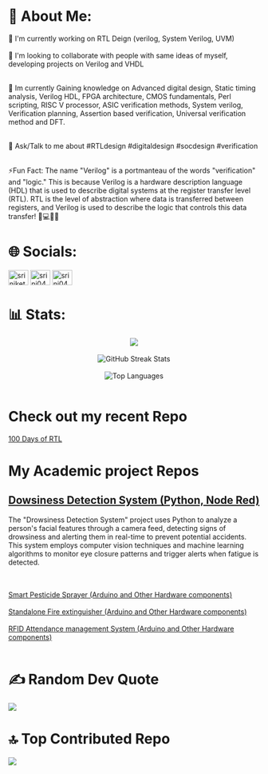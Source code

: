# 💫 About Me:
🔭 I'm currently working on RTL Deign (verilog, System Verilog, UVM)<br><br>👬 I'm looking to collaborate with people with same ideas of myself, developing projects on Verilog and VHDL<br><br>

🌱 Im currently Gaining knowledge on Advanced digital design, Static timing analysis, Verilog HDL, FPGA architecture, CMOS fundamentals, Perl scripting, RISC V processor, ASIC verification methods, System verilog, Verification planning, Assertion based verification, Universal verification method and DFT. <br><br>

💭 Ask/Talk to me about #RTLdesign #digitaldesign #socdesign #verification <br><br>

⚡Fun Fact: The name "Verilog" is a portmanteau of the words "verification" and "logic." This is because Verilog is a hardware description language (HDL) that is used to describe digital systems at the register transfer level (RTL). RTL is the level of abstraction where data is transferred between registers, and Verilog is used to describe the logic that controls this data transfer!  🧮💻👩‍💼

# 🌐 Socials:
<a href="https://linkedin.com/in/cp024s" target="blank"><img align="center" src="https://raw.githubusercontent.com/rahuldkjain/github-profile-readme-generator/master/src/images/icons/Social/linked-in-alt.svg" alt="sriniketh-jayasendil" height="30" width="40" /></a>
<a href="http://twitter.com/srini047" target="blank"><img align="center" src="https://raw.githubusercontent.com/rahuldkjain/github-profile-readme-generator/master/src/images/icons/Social/twitter.svg" alt="srini047" height="30" width="40" /></a> 
<a href="https://leetcode.com/chandraprakash024/" target="blank"><img align="center" src="https://raw.githubusercontent.com/rahuldkjain/github-profile-readme-generator/master/src/images/icons/Social/leet-code.svg" alt="srini047" height="30" width="40" /></a>


# 📊 Stats:

<div align="center">
    <img src="https://github-readme-stats.vercel.app/api?username=cp024s&show_icons=true&theme=radical">
</div>
<br/>
<div align="center">
    <img src="https://github-readme-streak-stats.herokuapp.com/?user=cp024s&theme=dark&hide_border=false" alt="GitHub Streak Stats">
</div>
<br/>
<div align="center">
    <img src="https://github-readme-stats.vercel.app/api/top-langs/?username=cp024s&theme=dark&hide_border=false&include_all_commits=false&count_private=false&layout=compact" alt="Top Languages">
</div>
<br/>

# Check out my recent Repo <br>
[100 Days of RTL](https://github.com/cp024s/100-days-of-RTL)
<br>
# My Academic project Repos
## [Dowsiness Detection System (Python, Node Red)](https://github.com/cp024s/DDS) <br>
The "Drowsiness Detection System" project uses Python to analyze a person's facial features through a camera feed, detecting signs of drowsiness and alerting them in real-time to prevent potential accidents. This system employs computer vision techniques and machine learning algorithms to monitor eye closure patterns and trigger alerts when fatigue is detected.

<br><br>
[Smart Pesticide Sprayer (Arduino and Other Hardware components)](https://github.com/cp024s/Smart-pesiticide-sprayer) <br><br>
[Standalone Fire extinguisher (Arduino and Other Hardware components)](https://github.com/cp024s/Standalone-fire-Extinguisher) <br><br>
[RFID Attendance management System (Arduino and Other Hardware components)](https://github.com/cp024s/RFID-attendance-management) <br><br>

# ✍️ Random Dev Quote

![](https://quotes-github-readme.vercel.app/api?type=horizontal&theme=radical)

# 🔝 Top Contributed Repo
![](https://github-contributor-stats.vercel.app/api?username=cp024s&limit=5&theme=dark&combine_all_yearly_contributions=true)
 <br> <br>
